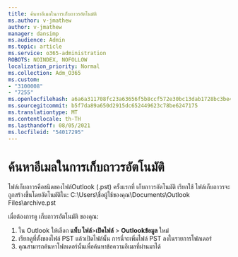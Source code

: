 ```yaml
---
title: ค้นหาอีเมลในการเก็บถาวรอัตโนมัติ
ms.author: v-jmathew
author: v-jmathew
manager: dansimp
ms.audience: Admin
ms.topic: article
ms.service: o365-administration
ROBOTS: NOINDEX, NOFOLLOW
localization_priority: Normal
ms.collection: Adm_O365
ms.custom:
- "3100008"
- "7255"
ms.openlocfilehash: a6a6a311708fc23a63656f5b8ccf572e30bc13dab1728bc3be48ad36aeb35077
ms.sourcegitcommit: b5f7da89a650d2915dc652449623c78be6247175
ms.translationtype: MT
ms.contentlocale: th-TH
ms.lasthandoff: 08/05/2021
ms.locfileid: "54017295"
---
```

# <a name="find-email-in-autoarchive"></a>ค้นหาอีเมลในการเก็บถาวรอัตโนมัติ

ไฟล์เก็บถาวรคือชนิดของไฟล์Outlook (.pst) ครั้งแรกที่ เก็บถาวรอัตโนมัติ เรียกใช้ ไฟล์เก็บถาวรจะถูกสร้างขึ้นโดยอัตโนมัติใน: C:\Users\ชื่อผู้ใช้ของคุณ\Documents\Outlook Files\archive.pst

เมื่อต้องการดู เก็บถาวรอัตโนมัติ ของคุณ:

1. ใน Outlook ให้เลือก **แท็บ ไฟล์**>**เปิดไฟล์**  >  **Outlookข้อมูล** ใหม่
2. เรียกดูที่ตั้งของไฟล์ PST แล้วเปิดไฟล์นั้น การนี่จะเพิ่มไฟล์ PST ลงในรายการโฟลเดอร์
3. คุณสามารถค้นหาโฟลเดอร์นั้นเพื่อค้นหาข้อความอีเมลที่ผ่านมาได้
